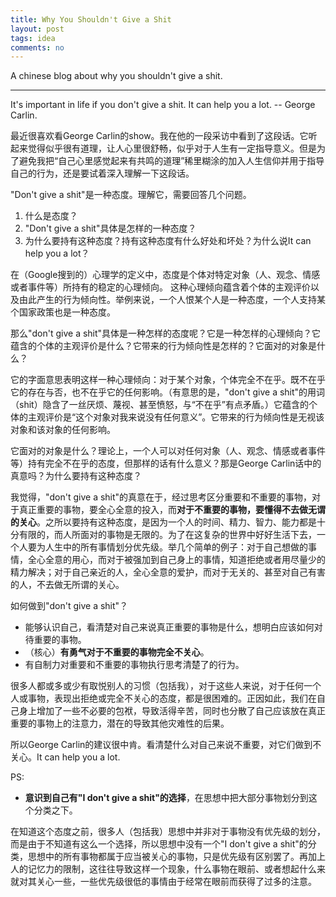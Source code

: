 ```yaml
---
title: Why You Shouldn't Give a Shit
layout: post
tags: idea
comments: no
---
```


A chinese blog about why you shouldn't give a shit. 

----

It's important in life if you don't give a shit. It can help you a lot. -- George Carlin.

最近很喜欢看George Carlin的show。我在他的一段采访中看到了这段话。它听起来觉得似乎很有道理，让人心里很舒畅，似乎对于人生有一定指导意义。但是为了避免我把“自己心里感觉起来有共鸣的道理”稀里糊涂的加入人生信仰并用于指导自己的行为，还是要试着深入理解一下这段话。

"Don't give a shit"是一种态度。理解它，需要回答几个问题。

1. 什么是态度？
2. "Don't give a shit"具体是怎样的一种态度？
3. 为什么要持有这种态度？持有这种态度有什么好处和坏处？为什么说It can help you a lot？

在（Google搜到的）心理学的定义中，态度是个体对特定对象（人、观念、情感或者事件等）所持有的稳定的心理倾向。 这种心理倾向蕴含着个体的主观评价以及由此产生的行为倾向性。举例来说，一个人恨某个人是一种态度，一个人支持某个国家政策也是一种态度。

那么"don't give a shit"具体是一种怎样的态度呢？它是一种怎样的心理倾向？它蕴含的个体的主观评价是什么？它带来的行为倾向性是怎样的？它面对的对象是什么？

它的字面意思表明这样一种心理倾向：对于某个对象，个体完全不在乎。既不在乎它的存在与否，也不在乎它的任何影响。（有意思的是，"don't give a shit"的用词（shit）隐含了一丝厌烦、蔑视、甚至愤怒，与“不在乎”有点矛盾。）它蕴含的个体的主观评价是“这个对象对我来说没有任何意义”。它带来的行为倾向性是无视该对象和该对象的任何影响。

它面对的对象是什么？理论上，一个人可以对任何对象（人、观念、情感或者事件等）持有完全不在乎的态度，但那样的话有什么意义？那是George Carlin话中的真意吗？为什么要持有这种态度？

我觉得，"don't give a shit"的真意在于，经过思考区分重要和不重要的事物，对于真正重要的事物，要全心全意的投入，而**对于不重要的事物，要懂得不去做无谓的关心**。之所以要持有这种态度，是因为一个人的时间、精力、智力、能力都是十分有限的，而人所面对的事物是无限的。为了在这复杂的世界中好好生活下去，一个人要为人生中的所有事情划分优先级。举几个简单的例子：对于自己想做的事情，全心全意的用心，而对于被强加到自己身上的事情，知道拒绝或者用尽量少的精力解决；对于自己亲近的人，全心全意的爱护，而对于无关的、甚至对自己有害的人，不去做无所谓的关心。

如何做到"don't give a shit"？

* 能够认识自己，看清楚对自己来说真正重要的事物是什么，想明白应该如何对待重要的事物。
* （核心）**有勇气对于不重要的事物完全不关心**。
* 有自制力对重要和不重要的事物执行思考清楚了的行为。

很多人都或多或少有取悦别人的习惯（包括我），对于这些人来说，对于任何一个人或事物，表现出拒绝或完全不关心的态度，都是很困难的。正因如此，我们在自己身上增加了一些不必要的包袱，导致活得辛苦，同时也分散了自己应该放在真正重要的事物上的注意力，潜在的导致其他灾难性的后果。

所以George Carlin的建议很中肯。看清楚什么对自己来说不重要，对它们做到不关心。It can help you a lot. 

PS:

* **意识到自己有"I don't give a shit"的选择**，在思想中把大部分事物划分到这个分类之下。

在知道这个态度之前，很多人（包括我）思想中并非对于事物没有优先级的划分，而是由于不知道有这么一个选择，所以思想中没有一个"I don't give a shit"的分类，思想中的所有事物都属于应当被关心的事物，只是优先级有区别罢了。再加上人的记忆力的限制，这往往导致这样一个现象，什么事物在眼前、或者想起什么来就对其关心一些，一些优先级很低的事情由于经常在眼前而获得了过多的注意。

